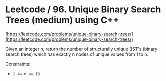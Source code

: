 # Leetcode / 96. Unique Binary Search Trees (medium) using C++

[https://leetcode.com/problems/unique-binary-search-trees/](https://leetcode.com/problems/unique-binary-search-trees/)

Given an integer n, return the number of structurally unique BST's (binary search trees) which has exactly n nodes of unique values from 1 to n.

Constraints:

- `1 <= n <= 19`
